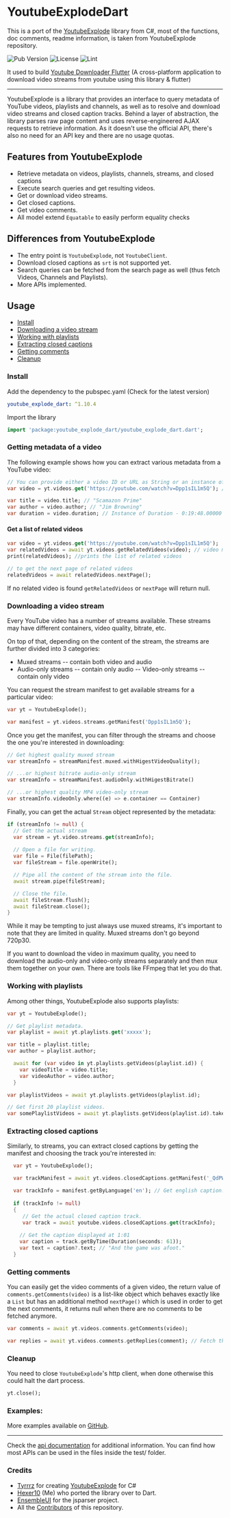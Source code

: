 # YoutubeExplodeDart
This is a port of the [YoutubeExplode] library from C#, most of the functions, doc comments, readme information, is taken from YoutubeExplode repository.

![Pub Version](https://img.shields.io/pub/v/youtube_explode_dart)
![License](https://img.shields.io/github/license/Hexer10/youtube_explode_dart)
![Lint](https://img.shields.io/badge/style-lint-4BC0F5.svg)

It used to build [Youtube Downloader Flutter](https://github.com/Hexer10/youtube_downloader_flutter) (A cross-platform application to download video streams from youtube using this library & flutter)

---

YoutubeExplode is a library that provides an interface to query metadata of YouTube videos, playlists and channels, as well as to resolve and download video streams and closed caption tracks. Behind a layer of abstraction, the library parses raw page content and uses reverse-engineered AJAX requests to retrieve information. As it doesn't use the official API, there's also no need for an API key and there are no usage quotas.

## Features from YoutubeExplode

- Retrieve metadata on videos, playlists, channels, streams, and closed captions
- Execute search queries and get resulting videos.
- Get or download video streams.
- Get closed captions.
- Get video comments.
- All model extend `Equatable` to easily perform equality checks 

## Differences from YoutubeExplode

- The entry point is `YoutubeExplode`, not `YoutubeClient`.
- Download closed captions as `srt` is not supported yet.
- Search queries can be fetched from the search page as well (thus fetch Videos, Channels and Playlists).
- More APIs implemented.

## Usage
- [Install](#install)
- [Downloading a video stream](#downloading-a-video-stream)
- [Working with playlists](#working-with-playlists)
- [Extracting closed captions](#extracting-closed-captions)
- [Getting comments](#getting-comments)
- [Cleanup](#cleanup)

### Install

Add the dependency to the pubspec.yaml (Check for the latest version)
```yaml
youtube_explode_dart: ^1.10.4
```

Import the library
```dart
import 'package:youtube_explode_dart/youtube_explode_dart.dart';
```

### Getting metadata of a video
 The following example shows how you can extract various metadata from a YouTube video:

```dart
// You can provide either a video ID or URL as String or an instance of `VideoId`.
var video = yt.videos.get('https://youtube.com/watch?v=Dpp1sIL1m5Q'); // Returns a Video instance.

var title = video.title; // "Scamazon Prime"
var author = video.author; // "Jim Browning"
var duration = video.duration; // Instance of Duration - 0:19:48.00000
```

#### Get a list of related videos
```dart
var video = yt.videos.get('https://youtube.com/watch?v=Dpp1sIL1m5Q');
var relatedVideos = await yt.videos.getRelatedVideos(video); // video must be a Video instance.
print(relatedVideos); //prints the list of related videos

// to get the next page of related videos
relatedVideos = await relatedVideos.nextPage();
```

If no related video is found `getRelatedVideos` or `nextPage` will return null.

### Downloading a video stream
Every YouTube video has a number of streams available. These streams may have different containers, video quality, bitrate, etc.

On top of that, depending on the content of the stream, the streams are further divided into 3 categories:
- Muxed streams -- contain both video and audio
- Audio-only streams -- contain only audio
-- Video-only streams -- contain only video

You can request the stream manifest to get available streams for a particular video:


```dart
var yt = YoutubeExplode();

var manifest = yt.videos.streams.getManifest('Dpp1sIL1m5Q');
```

Once you get the manifest, you can filter through the streams and choose the one you're interested in downloading:

```dart
// Get highest quality muxed stream
var streamInfo = streamManifest.muxed.withHigestVideoQuality();

// ...or highest bitrate audio-only stream
var streamInfo = streamManifest.audioOnly.withHigestBitrate()

// ...or highest quality MP4 video-only stream
var streamInfo.videoOnly.where((e) => e.container == Container)
```

Finally, you can get the actual `Stream` object represented by the metadata:

```dart
if (streamInfo != null) {
  // Get the actual stream
  var stream = yt.video.streams.get(streamInfo);
  
  // Open a file for writing.
  var file = File(filePath);
  var fileStream = file.openWrite();

  // Pipe all the content of the stream into the file.
  await stream.pipe(fileStream);

  // Close the file.
  await fileStream.flush();
  await fileStream.close();
}
```

While it may be tempting to just always use muxed streams, it's important to note that they are limited in quality. Muxed streams don't go beyond 720p30.

If you want to download the video in maximum quality, you need to download the audio-only and video-only streams separately and then mux them together on your own. There are tools like FFmpeg that let you do that.

### Working with playlists
Among other things, YoutubeExplode also supports playlists:
```dart
var yt = YoutubeExplode();

// Get playlist metadata.
var playlist = await yt.playlists.get('xxxxx');

var title = playlist.title;
var author = playlist.author;

  await for (var video in yt.playlists.getVideos(playlist.id)) {
    var videoTitle = video.title;
    var videoAuthor = video.author;
  }

var playlistVideos = await yt.playlists.getVideos(playlist.id);

// Get first 20 playlist videos.
var somePlaylistVideos = await yt.playlists.getVideos(playlist.id).take(20);
```

### Extracting closed captions
Similarly, to streams, you can extract closed captions by getting the manifest and choosing the track you're interested in:

```dart
  var yt = YoutubeExplode();

  var trackManifest = await yt.videos.closedCaptions.getManifest('_QdPW8JrYzQ')

  var trackInfo = manifest.getByLanguage('en'); // Get english caption.
  
  if (trackInfo != null)
  {
     // Get the actual closed caption track.
     var track = await youtube.videos.closedCaptions.get(trackInfo);
      
    // Get the caption displayed at 1:01
    var caption = track.getByTime(Duration(seconds: 61));
    var text = caption?.text; // "And the game was afoot."
  }
```

### Getting comments
You can easily get the video comments of a given video, the return value of `comments.getComments(video)` is a list-like object which behaves exactly like a `List` but has an additional method `nextPage()` which is used in order to get the next comments, it returns null when there are no comments to be fetched anymore.

```dart
var comments = await yt.videos.comments.getComments(video);

var replies = await yt.videos.comments.getReplies(comment); // Fetch the comment replies 
```


### Cleanup
You need to close `YoutubeExplode`'s http client, when done otherwise this could halt the dart process.


```dart
yt.close();
```

### Examples:

More examples available on [GitHub][Examples].

---


Check the [api documentation][API] for additional information.
You can find how most APIs can be used in the files inside the test/ folder. 

### Credits

- [Tyrrrz] for creating [YoutubeExplode] for C#
- [Hexer10] (Me) who ported the library over to Dart.
- [EnsembleUI] for the jsparser project.
- All the [Contributors] of this repository.

[YoutubeExplode]: https://github.com/Tyrrrz/YoutubeExplode/
[API]: https://pub.dev/documentation/youtube_explode_dart/latest/youtube_explode/youtube_explode-library.html
[Examples]: https://github.com/Hexer10/youtube_explode_dart/tree/master/example
[Tyrrrz]: https://github.com/Tyrrrz/
[Hexer10]: https://github.com/Hexer10/
[Contributors]: https://github.com/Hexer10/youtube_explode_dart/graphs/contributors
[EnsembleUI]: https://github.com/EnsembleUI

